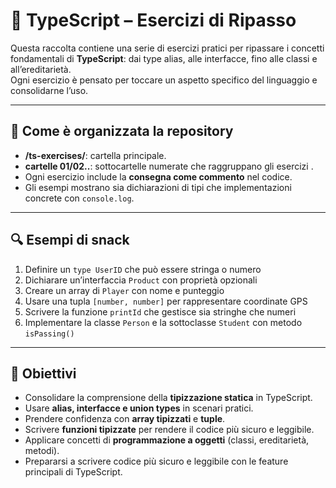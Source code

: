 # 📘 TypeScript – Esercizi di Ripasso

Questa raccolta contiene una serie di esercizi pratici per ripassare i concetti fondamentali di **TypeScript**: dai type alias, alle interfacce, fino alle classi e all’ereditarietà.  
Ogni esercizio è pensato per toccare un aspetto specifico del linguaggio e consolidarne l’uso.

---

## 📝 Come è organizzata la repository

- **/ts-exercises/**: cartella principale.
- **cartelle 01/02..**: sottocartelle numerate che raggruppano gli esercizi . 
- Ogni esercizio include la **consegna come commento** nel codice.  
- Gli esempi mostrano sia dichiarazioni di tipi che implementazioni concrete con `console.log`.

---

## 🔍 Esempi di snack

1. Definire un `type UserID` che può essere stringa o numero  
2. Dichiarare un’interfaccia `Product` con proprietà opzionali  
3. Creare un array di `Player` con nome e punteggio  
4. Usare una tupla `[number, number]` per rappresentare coordinate GPS  
5. Scrivere la funzione `printId` che gestisce sia stringhe che numeri  
6. Implementare la classe `Person` e la sottoclasse `Student` con metodo `isPassing()`  

---

## 🎯 Obiettivi

- Consolidare la comprensione della **tipizzazione statica** in TypeScript.  
- Usare **alias, interfacce e union types** in scenari pratici.  
- Prendere confidenza con **array tipizzati** e **tuple**. 
- Scrivere **funzioni tipizzate** per rendere il codice più sicuro e leggibile. 
- Applicare concetti di **programmazione a oggetti** (classi, ereditarietà, metodi).  
- Prepararsi a scrivere codice più sicuro e leggibile con le feature principali di TypeScript.  
